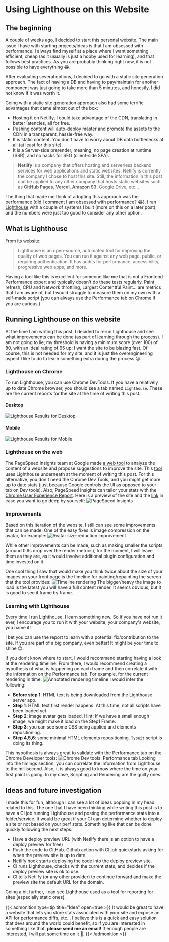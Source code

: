 # Using Lighthouse on this Website


## The beginning
A couple of weeks ago, I decided to start this personal website. The main issue I have with starting projects/ideas is that I am obsessed with performance. I always find myself at a place where I want something efficient, cheap (as it usually is just a hobby used for learning), and that follows best practices. As you are probably thinking right now, it is not possible to have everything :joy:. 

After evaluating several options, I decided to go with a static site generation approach. The fact of having a DB and having to pay/maintain for another component was just going to take more than 5 minutes, and honestly, I did not know if it was worth it.

Going with a static site generation approach also had some terrific advantages that came almost out of the box:
- Hosting it on Netlify, I could take advantage of the CDN, translating in better latencies, all for free.
- Pushing content will auto-deploy master and promote the assets to the CDN in a transparent, hassle-free way.
- It is static content. You don't have to worry about DB data bottlenecks at all (at least for this site).
- It is a Server-side prerender, meaning, no page creation at runtime (SSR), and no hacks for SEO (client-side SPA).

> **Netlify** is a company that offers hosting and serverless backend services for web applications and static websites. Netlify is currently the company I chose to host this site. Still, the information in this post can be applied to any other company that hosts static websites such as **GitHub Pages**, **Vercel**, **Amazon S3**, Google Drive, etc...

The thing that made me think of adopting this approach was the performance (did I comment I am obsessed with performance? :joy:). I ran [Lighthouse](https://developers.google.com/web/tools/lighthouse) with a couple of systems I built (more on this on a later post), and the numbers were just too good to consider any other option.

## What is Lighthouse
From its [website](https://developers.google.com/web/tools/lighthouse):
> Lighthouse is an open-source, automated tool for improving the quality of web pages. You can run it against any web page, public, or requiring authentication. It has audits for performance, accessibility, progressive web apps, and more.

Having a tool like this is excellent for someone like me that is not a Frontend Performance expert and typically doesn't do these tests regularly. Paint refresh, CPU and Network throttling, Largest Contentful Paint... are metrics that I am aware of, but I would struggle to measure them on my own with a self-made script (you can always use the Performance tab on Chrome if you are curious.)

## Running Lighthouse on this website

At the time I am writing this post, I decided to rerun Lighthouse and see what improvements can be done (as part of learning through the process). I am not going to lie; my threshold is having a minimum score (over 100) of 80, with an ideal rating of 95 up: I want the site to be blazing fast.
Of course, this is not needed for my site, and it is just the overengineering aspect I like to do to learn something extra during the process :wink:.

### Lighthouse on Chrome
To run Lighthouse, you can use Chrome DevTools. If you have a relatively up to date Chrome browser, you should see a tab named `Lighthouse`.
These are the current reports for the site at the time of writing this post.

#### Desktop
![Lighthouse Results for Desktop](posts/using-lighthouse-on-this-website/lighthouse-desktop-2020-06-06.png "Lighthouse Results for Desktop")

#### Mobile
![Lighthouse Results for Mobile](posts/using-lighthouse-on-this-website/lighthouse-mobile-2020-06-06.png "Lighthouse Results for Mobile")

### Lighthouse on the web
The PageSpeed Insights team at Google made [a web tool](https://developers.google.com/speed/pagespeed/insights/) to analyze the content of a website and propose suggestions to improve the site. This [tool](https://developers.google.com/speed/pagespeed/insights/) uses Lighthouse underneath at the moment of writing this post. For this alternative, you don't need the Chrome Dev Tools, and you might get more up to date stats (just because Google controls the UI as opposed to your tab on Dev tools). Also, PageSpeed Insights can tailor your stats with the [Chrome User Experience Report](https://developers.google.com/web/tools/chrome-user-experience-report). 
Here is a preview of the site and the [link](https://developers.google.com/speed/pagespeed/insights/?url=https%3A%2F%2Fwww.josedavidbaena.com%2F&tab=desktop) in case you want to go deep by yourself:
![PageSpeed Insights](posts/using-lighthouse-on-this-website/pagespeed-insights-desktop.png "PageSpeed Insights: Desktop")

### Improvements
Based on this iteration of the website, I still can see some improvements that can be made. One of the easy fixes is image compression on the avatar, for example:
![Avatar size-reduction improvement](posts/using-lighthouse-on-this-website/avatar-size-reduction-improvement.png "Avatar size-reduction improvement")

While other improvements can be made, such as making smaller the scripts (around 0.6s drop over the render metrics), for the moment, I will leave them as they are, as it would involve additional plugin configuration and time invested on it.

One cool thing I saw that would make you think twice about the size of your images on your front page is the timeline for painting/repainting the screen that the tool provides:
![Timeline rendering](posts/using-lighthouse-on-this-website/rendering-timeline.png "Timeline rendering")
The bigger/heavy the image to load is the latest you will have a full content render. It seems obvious, but it is good to see it frame by frame.

### Learning with Lighthouse
Every time I run Lighthouse, I learn something new. So if you have not run it ever, I encourage you to run it with your website, your company's website, you name it!

I bet you can use the report to learn with a potential fix/contribution to the site. If you are part of a big company, even better! It might be your time to shine :wink:.

If you don't know where to start, I would recommend starting having a look at the rendering timeline. From there, I would recommend creating a hypothesis of what is happening on each frame and then correlate it with the information on the Performance tab. 
For example, for the current rendering in time:
![Annotated rendering timeline](posts/using-lighthouse-on-this-website/annotated-rendering-timeline.png "Annotated rendering timeline")
I would infer the following:
- **Before step 1**: HTML text is being downloaded from the Lighthouse server app.
- **Step 1**: HTML text first render happens. At this time, not all scripts have been loaded yet.
- **Step 2**: image avatar gets loaded. Hint: If we have a small enough image, we might make it load on the Step1 Frame.
- **Step 3**: you can see some CSS being applied and elements repositioning.
- **Step 4,5,6**: some minimal HTML elements repositioning. `Typeit` script is doing its thing.

This hypothesis is always great to validate with the Performance tab on the Chrome Developer tools:
![Chrome Dev tools: Performance tab](posts/using-lighthouse-on-this-website/chrome-dev-tools-performance.png "Chrome Dev tools: Performance tab")
Looking into the timings section, you can correlate the information from Lighthouse to the millisecond. Also, it is always good to know where the time on your first paint is going. In my case, Scripting and Rendering are the guilty ones.


## Ideas and future investigation
I made this for fun, although I can see a lot of ideas popping in my head related to this. The one that I have been thinking while writing this post is to have a CI job running Lighthouse and posting the performance stats into a folder/service. It would be great if your CI can determine whether to deploy a site or not based on your perf stats. Something like that can be done quickly following the next steps:
- Have a deploy preview URL (with Netlify there is an option to have a deploy preview for free)
- Push the code to GitHub. Github action with CI job quickstarts asking for when the preview site is up to date.
- Netlify hook starts deploying the code into the deploy preview site.
- CI runs Lighthouse, checks with the current stats, and decides if the deploy preview site is ok to use.
- CI tells Netlify (or any other provider) to continue forward and make the preview site the default URL for the domain.

Going a bit further, I can see Lighthouse used as a tool for reporting for sites (especially static ones). 

{{< admonition type=tip title="Idea" open=true >}}
It would be great to have a website that lets you store stats associated with your site and expose an API for performance diffs, etc... I believe this is a quick and easy solution that devs around the world could benefit, so if you are interested in something like that, **please send me an email!** If enough people are interested, I will put some time on it :muscle:.
{{< /admonition >}}

